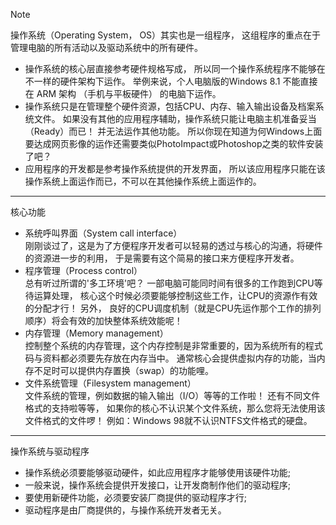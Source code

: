 > [!NOTE]
> 操作系统（Operating System， OS）其实也是一组程序， 这组程序的重点在于管理电脑的所有活动以及驱动系统中的所有硬件。

- 操作系统的核心层直接参考硬件规格写成， 所以同一个操作系统程序不能够在不一样的硬件架构下运作。 举例来说，个人电脑版的Windows 8.1 不能直接在 ARM 架构 （手机与平板硬件） 的电脑下运作。
- 操作系统只是在管理整个硬件资源，包括CPU、内存、输入输出设备及档案系统文件。 如果没有其他的应用程序辅助，操作系统只能让电脑主机准备妥当（Ready）而已！ 并无法运作其他功能。 所以你现在知道为何Windows上面要达成网页影像的运作还需要类似PhotoImpact或Photoshop之类的软件安装了吧？
- 应用程序的开发都是参考操作系统提供的开发界面， 所以该应用程序只能在该操作系统上面运作而已，不可以在其他操作系统上面运作的。

---
核心功能
- 系统呼叫界面（System call interface）  
    刚刚谈过了，这是为了方便程序开发者可以轻易的透过与核心的沟通，将硬件的资源进一步的利用， 于是需要有这个简易的接口来方便程序开发者。
- 程序管理（Process control）  
    总有听过所谓的'多工环境'吧？ 一部电脑可能同时间有很多的工作跑到CPU等待运算处理， 核心这个时候必须要能够控制这些工作，让CPU的资源作有效的分配才行！ 另外， 良好的CPU调度机制（就是CPU先运作那个工作的排列顺序）将会有效的加快整体系统效能呢！
- 内存管理（Memory management）  
    控制整个系统的内存管理，这个内存控制是非常重要的，因为系统所有的程式码与资料都必须要先存放在内存当中。 通常核心会提供虚拟内存的功能，当内存不足时可以提供内存置换（swap）的功能哩。
- 文件系统管理（Filesystem management）  
    文件系统的管理，例如数据的输入输出（I/O）等等的工作啦！ 还有不同文件格式的支持啦等等， 如果你的核心不认识某个文件系统，那么您将无法使用该文件格式的文件啰！ 例如：Windows 98就不认识NTFS文件格式的硬盘。

---
操作系统与驱动程序

- 操作系统必须要能够驱动硬件，如此应用程序才能够使用该硬件功能;
- 一般来说，操作系统会提供开发接口，让开发商制作他们的驱动程序;
- 要使用新硬件功能，必须要安装厂商提供的驱动程序才行;
- 驱动程序是由厂商提供的，与操作系统开发者无关。

